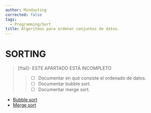 ```yaml
---
author: Mindusting
corrected: false
tags:
  - Programming/Sort
title: Algoritmos para ordenar conjuntos de datos.
---
```


# SORTING

> [!fail]- ESTE APARTADO ESTÁ INCOMPLETO
> > - [ ] Documentar en qué consiste el ordenado de datos.
> > - [ ] Documentar bubble sort.
> > - [ ] Documentar merge sort.

- [Bubble sort](sort_bubble.md)
- [Merge sort](sort_merge.md)